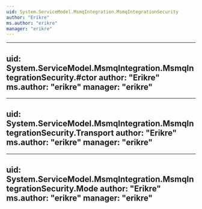 ```yaml
---
uid: System.ServiceModel.MsmqIntegration.MsmqIntegrationSecurity
author: "Erikre"
ms.author: "erikre"
manager: "erikre"
---
```


---
uid: System.ServiceModel.MsmqIntegration.MsmqIntegrationSecurity.#ctor
author: "Erikre"
ms.author: "erikre"
manager: "erikre"
---

---
uid: System.ServiceModel.MsmqIntegration.MsmqIntegrationSecurity.Transport
author: "Erikre"
ms.author: "erikre"
manager: "erikre"
---

---
uid: System.ServiceModel.MsmqIntegration.MsmqIntegrationSecurity.Mode
author: "Erikre"
ms.author: "erikre"
manager: "erikre"
---

